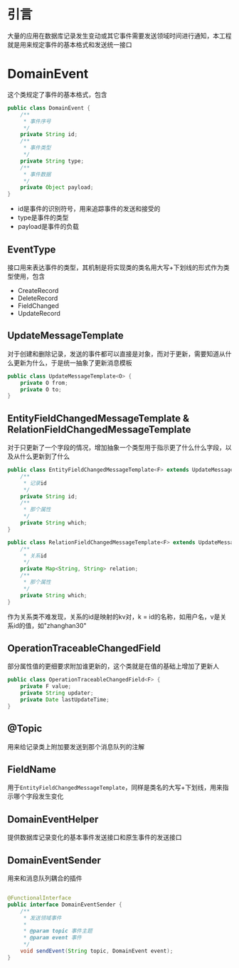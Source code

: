 # 引言

大量的应用在数据库记录发生变动或其它事件需要发送领域时间进行通知，本工程就是用来规定事件的基本格式和发送统一接口

# DomainEvent

这个类规定了事件的基本格式，包含

```java
public class DomainEvent {
    /**
     * 事件序号
     */
    private String id;
    /**
     * 事件类型
     */
    private String type;
    /**
     * 事件数据
     */
    private Object payload;
}
```

* id是事件的识别符号，用来追踪事件的发送和接受的
* type是事件的类型
* payload是事件的负载

## EventType

接口用来表达事件的类型，其机制是将实现类的类名用大写+下划线的形式作为类型使用，包含

* CreateRecord
* DeleteRecord
* FieldChanged
* UpdateRecord

## UpdateMessageTemplate

对于创建和删除记录，发送的事件都可以直接是对象，而对于更新，需要知道从什么更新为什么，于是统一抽象了更新消息模板

```java
public class UpdateMessageTemplate<O> {
    private O from;
    private O to;
}
```

## EntityFieldChangedMessageTemplate & RelationFieldChangedMessageTemplate

对于只更新了一个字段的情况，增加抽象一个类型用于指示更了什么什么字段，以及从什么更新到了什么

```java
public class EntityFieldChangedMessageTemplate<F> extends UpdateMessageTemplate<F> {
    /**
     * 记录id
     */
    private String id;
    /**
     * 那个属性
     */
    private String which;
}

public class RelationFieldChangedMessageTemplate<F> extends UpdateMessageTemplate<F> {
    /**
     * 关系id
     */
    private Map<String, String> relation;
    /**
     * 那个属性
     */
    private String which;
}
```

作为关系类不难发现，关系的id是映射的kv对，k = id的名称，如用户名，v是关系id的值，如"zhanghan30"

## OperationTraceableChangedField

部分属性值的更细要求附加谁更新的，这个类就是在值的基础上增加了更新人

```java
public class OperationTraceableChangedField<F> {
    private F value;
    private String updater;
    private Date lastUpdateTime;
}
```

## @Topic

用来给记录类上附加要发送到那个消息队列的注解

## FieldName

用于`EntityFieldChangedMessageTemplate`，同样是类名的大写+下划线，用来指示哪个字段发生变化

## DomainEventHelper

提供数据库记录变化的基本事件发送接口和原生事件的发送接口

## DomainEventSender

用来和消息队列耦合的插件

```java

@FunctionalInterface
public interface DomainEventSender {
    /**
     * 发送领域事件
     *
     * @param topic 事件主题
     * @param event 事件
     */
    void sendEvent(String topic, DomainEvent event);
}
```

